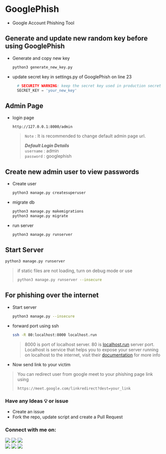 # GooglePhish
- Google Account Phishing Tool

## Generate and update new random key before using GooglePhish
-  Generate and copy new key
    ```bash
    python3 generate_new_key.py
    ```
- update secret key in settings.py of GooglePhish on line 23
  ```python
    # SECURITY WARNING: keep the secret key used in production secret!
    SECRET_KEY = 'your_new_key'
  ```
  
## Admin Page
- login page 
    ```url
    http://127.0.0.1:8000/admin
    ``` 
    > `Note` : It is recommended to change default admin page url.  
    > 
    > ***Default Login Details***  
    > `username` :  admin  
    > `password` : googlephish  


## Create new admin user to view passwords

- Create user
    ```bash
    python3 manage.py createsuperuser
    ```
- migrate db
    ```bash
    python3 manage.py makemigrations
    python3 manage.py migrate
    ```
- run server
    ```bash
    python3 manage.py runserver
    ```

## Start Server
```bash
python3 manage.py runserver
```
> if static files are not loading, turn on debug mode or use 
> ```bash
> python3 manage.py runserver --insecure
> ```

## For phishing over the internet

- Start server
    ```bash
    python3 manage.py --insecure
    ```

- forward port using ssh
    ```bash
    ssh -R 80:localhost:8000 localhost.run
    ```
    > 8000 is port of localhost server.
    > 80 is [localhost.run](https://localhost.run/) server port. Localhost is service that helps you to expose your server running on localhost to the internet, visit their [documentation](https://localhost.run/docs/) for more info


- Now send link to your victim

> You can redirect user from google meet to your phishing page link using 
> ```
> https://meet.google.com/linkredirect?dest=your_link
> ```


### Have any Ideas 💡 or issue
- Create an issue
- Fork the repo, update script and create a Pull Request
       
       
 ### Connect with me on:
  
  <p align ="left">
    <a href = "https://github.com/dmdhrumilmistry" target="_blank"><img src = "https://img.shields.io/badge/Github-dmdhrumilmistry-333"></a>
    <a href = "https://www.instagram.com/dmdhrumilmistry/" target="_blank"><img src = "https://img.shields.io/badge/Instagram-dmdhrumilmistry-833ab4"></a>
    <a href = "https://twitter.com/dmdhrumilmistry" target="_blank"><img src = "https://img.shields.io/badge/Twitter-dmdhrumilmistry-4078c0"></a><br>
    <a href = "https://www.youtube.com/channel/UChbjrRvbzgY3BIomUI55XDQ" target="_blank"><img src = "https://img.shields.io/badge/YouTube-Dhrumil%20Mistry-critical"></a>
    <a href = "https://dhrumilmistrywrites.blogspot.com/ " target="_blank"><img src = "https://img.shields.io/badge/Blog-Dhrumil%20Mistry-bd2c00"></a>
    <a href = "https://www.linkedin.com/in/dhrumil-mistry-312966192/" target="_blank"><img src = "https://img.shields.io/badge/LinkedIn-Dhrumil%20Mistry-4078c0"></a><br>
   </p>
  
